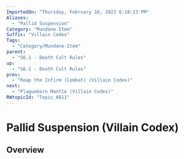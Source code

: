 ```yaml
---
ImportedOn: "Thursday, February 16, 2023 6:10:23 PM"
Aliases:
  - "Pallid Suspension"
Category: "Mundane Item"
Suffix: "Villain Codex"
Tags:
  - "Category/Mundane-Item"
parent:
  - "S6.1 - Death Cult Rules"
up:
  - "S6.1 - Death Cult Rules"
prev:
  - "Reap the Infirm (Combat) (Villain Codex)"
next:
  - "Plagueborn Mantle (Villain Codex)"
RWtopicId: "Topic_6811"
---
```

# Pallid Suspension (Villain Codex)
## Overview
